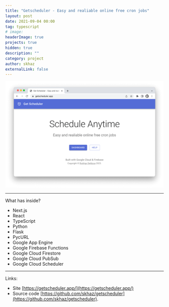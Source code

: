 ```yaml
---
title: "Getscheduler - Easy and realiable online free cron jobs"
layout: post
date: 2021-09-04 00:00
tag: typescript
# image:
headerImage: true
projects: true
hidden: true
description: ""
category: project
author: skhaz
externalLink: false
---
```


![Screenshot](/assets/getscheduler.png)

---

What has inside?

-   Next.js
-   React
-   TypeScript
-   Python
-   Flask
-   PycURL
-   Google App Engine
-   Google Firebase Functions
-   Google Cloud Firestore
-   Google Cloud PubSub
-   Google Cloud Scheduler

---

Links:

-   Site [https://getscheduler.app/](https://getscheduler.app/)
-   Source code [https://github.com/skhaz/getscheduler](https://github.com/skhaz/getscheduler).
